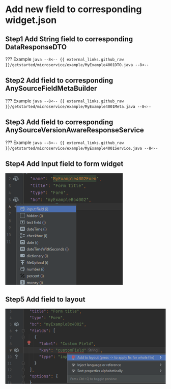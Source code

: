 # Add new field to corresponding **widget.json**

## **Step1** Add **String**  field to corresponding **DataResponseDTO**

??? Example
    ```java
    --8<--
    {{ external_links.github_raw }}/getstarted/microservice/example/MyExample4001DTO.java
    --8<--
    ```
 

## **Step2**  Add field to corresponding **AnySourceFieldMetaBuilder**

??? Example
    ```java
    --8<--
    {{ external_links.github_raw }}/getstarted/microservice/example/MyExample4001Meta.java
    --8<--
    ```
## **Step3**  Add  field to corresponding **AnySourceVersionAwareResponseService**

??? Example
    ```java
    --8<--
    {{ external_links.github_raw }}/getstarted/microservice/example/MyExample4001Service.java
    --8<--
    ```

## **Step4** Add **Input**  field to form widget  

![stp1.png](../postgres/stp1.png)

## **Step5**  Add field to layout

![stp3.png](../postgres/stp3.png)
 